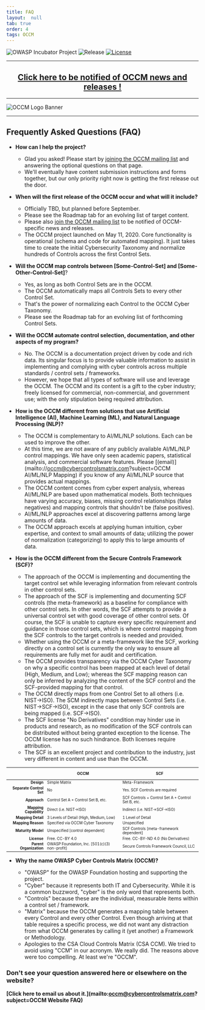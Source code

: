 ```yaml
---
title: FAQ
layout:  null
tab: true
order: 4
tags: OCCM
---
```


<!-- Global site tag (gtag.js) - Google Analytics -->
<script async src="https://www.googletagmanager.com/gtag/js?id=UA-153589924-2"></script>
<script>
  window.dataLayer = window.dataLayer || [];
  function gtag(){dataLayer.push(arguments);}
  gtag('js', new Date());

  gtag('config', 'UA-153589924-2');
</script>

![OWASP Incubator Project](https://owasp.org/www-project-cyber-controls-matrix/assets/images/OWASP-Incubator_Project-blue.svg)
![Release](https://owasp.org/www-project-cyber-controls-matrix/assets/images/release-tbd-blue.svg)
[![License](https://owasp.org/www-project-cyber-controls-matrix/assets/images/license-CC--BY_4.0-blue.svg)](https://creativecommons.org/licenses/by/4.0/)

***
<p><h2 style="text-align:center" target="_blank"><a href="https://eepurl.com/g3kJBP">Click here to be notified of OCCM news and releases !</a></h2></p>

***
![OCCM Logo Banner](https://owasp.org/www-project-cyber-controls-matrix/assets/images/OCCM-logo-1000x348-wht.png)

***
## Frequently Asked Questions (FAQ)

* **How can I help the project?**

  - Glad you asked! Please start by [joining the OCCM mailing list](https://eepurl.com/g3kJBP) and answering the optional questions on that page.
  - We'll eventually have content submission instructions and forms together, but our only priority right now is getting the first release out the door.

* **When will the first release of the OCCM occur and what will it include?**

  - Officially TBD, but planned before September.
  - Please see the Roadmap tab for an evolving list of target content.
  - Please also [join the OCCM mailing list](https://eepurl.com/g3kJBP) to be notified of OCCM-specific news and releases.
  - The OCCM project launched on May 11, 2020. Core functionality is operational (schema and code for automated mapping). It just takes time to create the initial Cybersecurity Taxonomy and normalize hundreds of Controls across the first Control Sets.

* **Will the OCCM map controls between \[Some-Control-Set] and \[Some-Other-Control-Set]**?

  - Yes, as long as both Control Sets are in the OCCM.
  - The OCCM automatically maps all Controls Sets to every other Control Set.
  - That's the power of normalizing each Control to the OCCM Cyber Taxonomy.
  - Please see the Roadmap tab for an evolving list of forthcoming Control Sets.

* **Will the OCCM automate control selection, documentation, and other aspects of my program?**

  - No. The OCCM is a documentation project driven by code and rich data. Its singular focus is to provide valuable information to assist in implementing and complying with cyber controls across multiple standards / control sets / frameworks.
  - However, we hope that all types of software will use and leverage the OCCM. The OCCM and its content is a gift to the cyber industry; freely licensed for commercial, non-commercial, and government use; with the only stipulation being required attribution.

* **How is the OCCM different from solutions that use Artificial Intelligence (AI), Machine Learning (ML), and Natural Language Processing (NLP)?**

  - The OCCM is complementary to AI/ML/NLP solutions. Each can be used to improve the other.
  - At this time, we are not aware of any publicly available AI/ML/NLP control mappings. We have only seen academic papers, statistical analysis, and commercial software features. Please [(email)](mailto://occm@cybercontrolsmatrix.com?subject=OCCM AI/ML/NLP Mapping) if you know of any AI/ML/NLP source that provides actual mappings.
  - The OCCM content comes from cyber expert analysis, whereas AI/ML/NLP are based upon mathematical models. Both techniques have varying accuracy, biases, missing control relationships (false negatives) and mapping controls that shouldn't be (false positives).
  - AI/ML/NLP approaches excel at discovering patterns among large amounts of data.
  - The OCCM approach excels at applying human intuition, cyber expertise, and context to small amounts of data; utilizing the power of normalization (categorizing) to apply this to large amounts of data.

* **How is the OCCM different from the Secure Controls Framework (SCF)?**

  - The approach of the OCCM is implementing and documenting the target control set while leveraging information from relevant controls in other control sets.
  - The approach of the SCF is implementing and documenting SCF controls (the meta-framework) as a baseline for compliance with other control sets. In other words, the SCF attempts to provide a universal control set with good coverage of other control sets. Of course, the SCF is unable to capture every specific requirement and guidance in those control sets, which is where control mapping from the SCF controls to the target controls is needed and provided.
  - Whether using the OCCM or a meta-framework like the SCF, working directly on a control set is currently the only way to ensure all requirements are fully met for audit and certification.
  - The OCCM provides transparency via the OCCM Cyber Taxonomy on why a specific control has been mapped at each level of detail (High, Medium, and Low); whereas the SCF mapping reason can only be inferred by analyzing the content of the SCF control and the SCF-provided mapping for that control.
  - The OCCM directly maps from one Control Set to all others (i.e. NIST->ISO). The SCM indirectly maps between Control Sets (i.e. NIST->SCF->ISO), except in the case that only SCF controls are being mapped (i.e. SCF->ISO).
  - The SCF license "No Derivatives" condition may hinder use in products and research, as no modification of the SCF controls can be distributed without being granted exception to the license. The OCCM license has no such hindrance. Both licenses require attribution.
  - The SCF is an excellent project and contribution to the industry, just very different in content and use than the OCCM.

<table align="center" style="font-size:70%;max-width:100%">
<thead>
  <tr>
    <th style="white-space:nowrap;padding:10px;vertical-align:top;text-align:center"></th>
    <th style="white-space:nowrap;padding:10px;vertical-align:top;text-align:center">OCCM</th>
    <th style="white-space:nowrap;padding:10px;vertical-align:top;text-align:center">SCF</th>
  </tr>
</thead>
<tbody>
  <tr><td style="text-align:right"><b>Design</b></td><td>Simple Matrix</td><td>Meta-Framework</td></tr>
  <tr><td style="text-align:right"><b>Separate Control Set</b></td><td>No</td><td>Yes. SCF Controls are required</td></tr>
  <tr><td style="text-align:right"><b>Approach</b></td><td>Control Set A + Control Set B, etc.</td><td>SCF Controls + Control Set A + Control Set B, etc.</td></tr>
  <tr><td style="text-align:right"><b>Mapping Capability</b></td><td>Direct (i.e. NIST->ISO)</td><td>Indirect (i.e. NIST->SCF->ISO)</td></tr>
  <tr><td style="text-align:right"><b>Mapping Detail</b></td><td>3 Levels of Detail (High, Medium, Low)</td><td>1 Level of Detail</td></tr>
  <tr><td style="text-align:right"><b>Mapping Reason</b></td><td>Specified via OCCM Cyber Taxonomy</td><td>Unspecified</td></tr>
  <tr><td style="text-align:right"><b>Maturity Model</b></td><td>Unspecified [control dependent]</td><td>SCF Controls [meta-framework dependent]</td></tr>
  <tr><td style="text-align:right"><b>License</b></td><td>Free. CC-BY 4.0</td><td>Free. CC-BY-ND 4.0 (No Derivatives)</td></tr>
  <tr><td style="text-align:right"><b>Parent Organization</b></td><td>OWASP Foundation, Inc. [501(c)(3) non-profit]</td><td>Secure Controls Framework Council, LLC</td></tr>
</tbody>
</table>

* **Why the name OWASP Cyber Controls Matrix (OCCM)?**

  - "OWASP" for the OWASP Foundation hosting and supporting the project.
  - "Cyber" because it represents both IT and Cybersecurity. While it is a common buzzword, "cyber" is the only word that represents both.
  - "Controls" because these are the individual, measurable items within a control set / framework.
  - "Matrix" because the OCCM generates a mapping table between every Control and every other Control. Even though arriving at that table requires a specific process, we did not want any distraction from what OCCM generates by calling it (yet another) a Framework or Methodology.
  - Apologies to the CSA Cloud Controls Matrix (CSA CCM). We tried to avoid using "CCM" in our acronym. We really did. The reasons above were too compelling. At least we're "OCCM".

### Don't see your question answered here or elsewhere on the website?
**[Click here to email us about it.](mailto:occm@cybercontrolsmatrix.com?subject=OCCM Website FAQ)**
